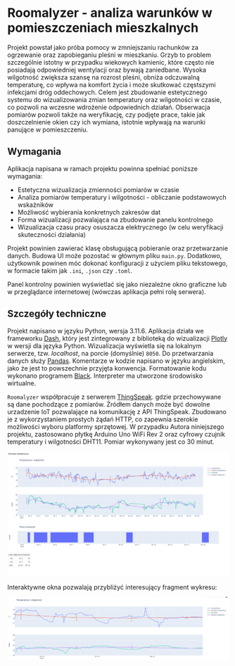 # Roomalyzer - analiza warunków w pomieszczeniach mieszkalnych

Projekt powstał jako próba pomocy w zmniejszaniu rachunków za ogrzewanie oraz zapobieganiu pleśni w mieszkaniu. Grzyb to problem szczególnie istotny w przypadku wiekowych kamienic, które często nie posiadają odpowiedniej wentylacji oraz bywają zaniedbane. Wysoka wilgotność zwiększa szansę na rozrost pleśni, obniża odczuwalną temperaturę, co wpływa na komfort życia i może skutkować częstszymi infekcjami dróg oddechowych. Celem jest zbudowanie estetycznego systemu do wizualizowania zmian temperatury oraz wilgotności w czasie, co pozwoli na wczesne wdrożenie odpowiednich działań. Obserwacja pomiarów pozwoli także na weryfikację, czy podjęte prace, takie jak doszczelnienie okien czy ich wymiana, istotnie wpływają na warunki panujące w pomieszczeniu.

## Wymagania

Aplikacja napisana w ramach projektu powinna spełniać poniższe wymagania:

- Estetyczna wizualizacja zmienności pomiarów w czasie
- Analiza pomiarów temperatury i wilgotności - obliczanie podstawowych wskaźników
- Możliwość wybierania konkretnych zakresów dat
- Forma wizualizacji pozwalająca na zbudowanie panelu kontrolnego
- Wizualizacja czasu pracy osuszacza elektrycznego (w celu weryfikacji skuteczności działania)

Projekt powinien zawierać klasę obsługującą pobieranie oraz przetwarzanie danych. Budowa UI może pozostać w głównym pliku `main.py`. Dodatkowo, użytkownik powinen móc dokonać konfiguracji z użyciem pliku tekstowego, w formacie takim jak `.ini`, `.json` czy `.toml`.

Panel kontrolny powinien wyświetlać się jako niezależne okno graficzne lub w przeglądarce internetowej (wówczas aplikacja pełni rolę serwera).

## Szczegóły techniczne

Projekt napisano w języku Python, wersja 3.11.6. Aplikacja działa we frameworku [Dash](https://dash.plotly.com/), który jest zintegrowany z biblioteką do wizualizacji [Plotly](https://plotly.com/python/) w wersji dla języka Python. Wizualizacja wyświetla się na lokalnym serwerze, tzw. _localhost_, na porcie (domyślnie) `8050`. Do przetwarzania danych służy [Pandas](https://pandas.pydata.org/).
Komentarze w kodzie napisano w języku angielskim, jako że jest to powszechnie przyjęta konwencja. Formatowanie kodu wykonano programem [Black](https://github.com/psf/black). Interpreter ma utworzone środowisko wirtualne.

`Roomalyzer` współpracuje z serwerem [ThingSpeak](https://thingspeak.com/). gdzie przechowywane są dane pochodzące z pomiarów. Źródłem danych może być dowolne urzadzenie IoT pozwalające na komunikację z API ThingSpeak. Zbudowano je z wykorzystaniem prostych żądań HTTP, co zapewnia szerokie możliwości wyboru platformy sprzętowej. W przypadku Autora niniejszego projektu, zastosowano płytkę Arduino Uno WiFi Rev 2 oraz cyfrowy czujnik temperatury i wilgotności DHT11. Pomiar wykonywany jest co 30 minut.

![Ekran główny](pics/main_screen.png)

Interaktywne okna pozwalają przybliżyć interesujący fragment wykresu:

![Przybliżenie wykresu](pics/interactive.png)
